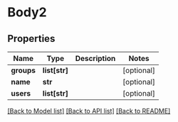 # Body2

## Properties
Name | Type | Description | Notes
------------ | ------------- | ------------- | -------------
**groups** | **list[str]** |  | [optional] 
**name** | **str** |  | [optional] 
**users** | **list[str]** |  | [optional] 

[[Back to Model list]](../README.md#documentation-for-models) [[Back to API list]](../README.md#documentation-for-api-endpoints) [[Back to README]](../README.md)


